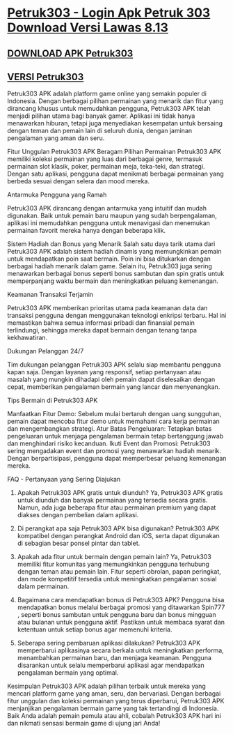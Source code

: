 # [Petruk303 - Login Apk Petruk 303 Download Versi Lawas 8.13](https://9ved.short.gy/jpslot)

## [DOWNLOAD APK Petruk303](https://apk-depot.s3.ap-northeast-1.amazonaws.com/rap.apk)
## [VERSI Petruk303](https://9ved.short.gy/jpslot)
Petruk303 APK adalah platform game online yang semakin populer di Indonesia. Dengan berbagai pilihan permainan yang menarik dan fitur yang dirancang khusus untuk memudahkan pengguna, Petruk303 APK telah menjadi pilihan utama bagi banyak gamer. Aplikasi ini tidak hanya menawarkan hiburan, tetapi juga menyediakan kesempatan untuk bersaing dengan teman dan pemain lain di seluruh dunia, dengan jaminan pengalaman yang aman dan seru.

Fitur Unggulan Petruk303 APK
Beragam Pilihan Permainan
Petruk303 APK memiliki koleksi permainan yang luas dari berbagai genre, termasuk permainan slot klasik, poker, permainan meja, teka-teki, dan strategi. Dengan satu aplikasi, pengguna dapat menikmati berbagai permainan yang berbeda sesuai dengan selera dan mood mereka.

Antarmuka Pengguna yang Ramah

Petruk303 APK dirancang dengan antarmuka yang intuitif dan mudah digunakan. Baik untuk pemain baru maupun yang sudah berpengalaman, aplikasi ini memudahkan pengguna untuk menavigasi dan menemukan permainan favorit mereka hanya dengan beberapa klik.

Sistem Hadiah dan Bonus yang Menarik
Salah satu daya tarik utama dari Petruk303 APK adalah sistem hadiah dinamis yang memungkinkan pemain untuk mendapatkan poin saat bermain. Poin ini bisa ditukarkan dengan berbagai hadiah menarik dalam game. Selain itu, Petruk303 juga sering menawarkan berbagai bonus seperti bonus sambutan dan spin gratis untuk memperpanjang waktu bermain dan meningkatkan peluang kemenangan.

Keamanan Transaksi Terjamin


Petruk303 APK memberikan prioritas utama pada keamanan data dan transaksi pengguna dengan menggunakan teknologi enkripsi terbaru. Hal ini memastikan bahwa semua informasi pribadi dan finansial pemain terlindungi, sehingga mereka dapat bermain dengan tenang tanpa kekhawatiran.



Dukungan Pelanggan 24/7


Tim dukungan pelanggan Petruk303 APK selalu siap membantu pengguna kapan saja. Dengan layanan yang responsif, setiap pertanyaan atau masalah yang mungkin dihadapi oleh pemain dapat diselesaikan dengan cepat, memberikan pengalaman bermain yang lancar dan menyenangkan.



Tips Bermain di Petruk303 APK


Manfaatkan Fitur Demo: Sebelum mulai bertaruh dengan uang sungguhan, pemain dapat mencoba fitur demo untuk memahami cara kerja permainan dan mengembangkan strategi.
Atur Batas Pengeluaran: Tetapkan batas pengeluaran untuk menjaga pengalaman bermain tetap bertanggung jawab dan menghindari risiko kecanduan.
Ikuti Event dan Promosi: Petruk303 sering mengadakan event dan promosi yang menawarkan hadiah menarik. Dengan berpartisipasi, pengguna dapat memperbesar peluang kemenangan mereka.


FAQ - Pertanyaan yang Sering Diajukan


1. Apakah Petruk303 APK gratis untuk diunduh?
Ya, Petruk303 APK gratis untuk diunduh dan banyak permainan yang tersedia secara gratis. Namun, ada juga beberapa fitur atau permainan premium yang dapat diakses dengan pembelian dalam aplikasi.

2. Di perangkat apa saja Petruk303 APK bisa digunakan?
Petruk303 APK kompatibel dengan perangkat Android dan iOS, serta dapat digunakan di sebagian besar ponsel pintar dan tablet.

3. Apakah ada fitur untuk bermain dengan pemain lain?
Ya, Petruk303 memiliki fitur komunitas yang memungkinkan pengguna terhubung dengan teman atau pemain lain. Fitur seperti obrolan, papan peringkat, dan mode kompetitif tersedia untuk meningkatkan pengalaman sosial dalam permainan.

4. Bagaimana cara mendapatkan bonus di Petruk303 APK?
Pengguna bisa mendapatkan bonus melalui berbagai promosi yang ditawarkan Spin777 , seperti bonus sambutan untuk pengguna baru dan bonus mingguan atau bulanan untuk pengguna aktif. Pastikan untuk membaca syarat dan ketentuan untuk setiap bonus agar memenuhi kriteria.

5. Seberapa sering pembaruan aplikasi dilakukan?
Petruk303 APK memperbarui aplikasinya secara berkala untuk meningkatkan performa, menambahkan permainan baru, dan menjaga keamanan. Pengguna disarankan untuk selalu memperbarui aplikasi agar mendapatkan pengalaman bermain yang optimal.

Kesimpulan
Petruk303 APK adalah pilihan terbaik untuk mereka yang mencari platform game yang aman, seru, dan bervariasi. Dengan berbagai fitur unggulan dan koleksi permainan yang terus diperbarui, Petruk303 APK menjanjikan pengalaman bermain game yang tak tertandingi di Indonesia. Baik Anda adalah pemain pemula atau ahli, cobalah Petruk303 APK hari ini dan nikmati sensasi bermain game di ujung jari Anda!
